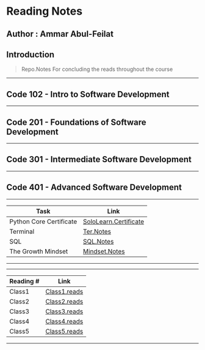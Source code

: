 # Reading Notes

## Author : Ammar Abul-Feilat

## Introduction

> Repo.Notes For concluding the reads throughout the course

---

## Code 102 - Intro to Software Development

---

## Code 201 - Foundations of Software Development

---

## Code 301 - Intermediate Software Development

---

## Code 401 - Advanced Software Development

---

| Task                    | Link                                      |
| ----------------------- | ----------------------------------------- |
| Python Core Certificate | [SoloLearn.Certificate](SoloLear_Cert.md) |
| Terminal                | [Ter.Notes](<terminal(Tutorials).md>)     |
| SQL                     | [SQL.Notes](sql.md)                       |
| The Growth Mindset      | [Mindset.Notes](TheGrowthMindset.md)      |

---

---

| Reading # | Link                                        |
| --------- | ------------------------------------------- |
| Class1    | [Class1.reads](Read.Classes/Read.Class1.md) |
| Class2    | [Class2.reads](Read.Classes/Read.Class2.md) |
| Class3    | [Class3.reads](Read.Classes/Read.Class3.md) |
| Class4    | [Class4.reads](Read.Classes/Read.Class4.md) |
| Class5    | [Class5.reads](Read.Classes/Read.Class5.md) |

---
